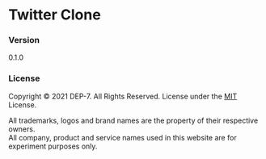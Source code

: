 # Twitter Clone

### Version
0.1.0

### License
Copyright © 2021 DEP-7. All Rights Reserved. License under the [MIT](LICENSE) License.

All trademarks, logos and brand names are the property of their respective owners. <br>
All company, product and service names used in this website are for experiment purposes only.